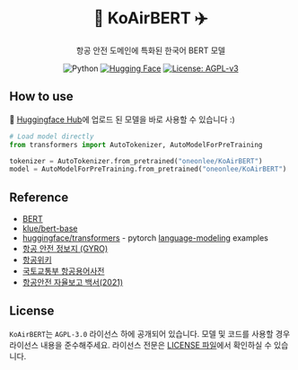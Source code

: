 <!---
Copyright (C) 2023 Donggeon Lee
 
This program is free software: you can redistribute it and/or modify
it under the terms of the GNU Affero General Public License as
published by the Free Software Foundation, either version 3 of the
License, or (at your option) any later version.
 
This program is distributed in the hope that it will be useful,
but WITHOUT ANY WARRANTY; without even the implied warranty of
MERCHANTABILITY or FITNESS FOR A PARTICULAR PURPOSE. See the
GNU Affero General Public License for more details.
 
You should have received a copy of the GNU Affero General Public License
along with this program. If not, see <http://www.gnu.org/licenses/>.
-->

<div align="center">
    <h1>🤗 KoAirBERT  ✈️</h1>
    <p>항공 안전 도메인에 특화된 한국어 BERT 모델</p>
</div>
    
<p align="center">
    <img alt="Python" src="https://img.shields.io/badge/python-3.8-blue.svg">
    <a href="https://huggingface.co/oneonlee/KoAirBERT"><img alt="Hugging Face" src="https://img.shields.io/badge/%F0%9F%A4%97-Models%20on%20Hub-yellow"></a>
    <a href="https://github.com/oneonlee/KoAirBERT/blob/master/LICENSE"><img alt="License: AGPL-v3" src="https://img.shields.io/badge/License-AGPL--v3-blue.svg"></a>
<!--     <a href="https://doi.org/XX.XXXX/zenodo.XXXXXXX"> -->
<!--         <img alt="DOI" src="https://img.shields.io/badge/DOI-XX.XXXX%2Fzenodo.XXXXXXX-blue"> -->
<!--     </a> -->
</p>

## How to use

🤗 [Huggingface Hub](https://huggingface.co/oneonlee/KoAirBERT/tree/main)에 업로드 된 모델을 바로 사용할 수 있습니다 :)

```python
# Load model directly
from transformers import AutoTokenizer, AutoModelForPreTraining

tokenizer = AutoTokenizer.from_pretrained("oneonlee/KoAirBERT")
model = AutoModelForPreTraining.from_pretrained("oneonlee/KoAirBERT")
```

## Reference

- [BERT](https://arxiv.org/abs/1810.04805)
- [klue/bert-base](https://huggingface.co/klue/bert-base)
- [huggingface/transformers](https://github.com/huggingface/transformers/) - pytorch [language-modeling](https://github.com/huggingface/transformers/tree/main/examples/pytorch/language-modeling) examples
- [항공 안전 정보지 (GYRO)](https://www.airsafety.or.kr/airsafety/board/gyro/list.do)
- [항공위키](https://airtravelinfo.kr/wiki/)
- [국토교통부 항공용어사전](https://www.airportal.go.kr/knowledge/library/KdMain01.jsp)
- [항공안전 자율보고 백서(2021)](https://www.airsafety.or.kr/airsafety/board/aspds/view.do?bbsNo=4431)

<!-- ## Citation -->

<!-- 이 코드를 연구용으로 사용하는 경우 아래와 같이 인용해주세요. -->

## License

`KoAirBERT`는 `AGPL-3.0` 라이선스 하에 공개되어 있습니다. 모델 및 코드를 사용할 경우 라이선스 내용을 준수해주세요. 라이선스 전문은 [LICENSE 파일](LICENSE)에서 확인하실 수 있습니다.
